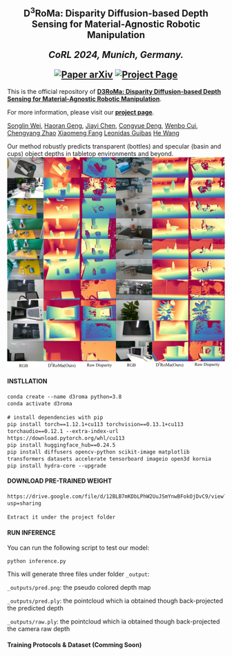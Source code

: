<h2 align="center">
  <b>D<sup>3</sup>RoMa: Disparity Diffusion-based Depth Sensing for Material-Agnostic Robotic Manipulation</b>

  <b><i>CoRL 2024, Munich, Germany.</i></b>


<div align="center">
    <a href="https://arxiv.org/abs/2409.14365" target="_blank">
    <img src="https://img.shields.io/badge/Paper-arXiv-green" alt="Paper arXiv"></a>
    <a href="https://pku-epic.github.io/D3RoMa/" target="_blank">
    <img src="https://img.shields.io/badge/Page-D3RoMa-blue" alt="Project Page"/></a>
</div>
</h2>

This is the official repository of [**D3RoMa: Disparity Diffusion-based Depth Sensing for Material-Agnostic Robotic Manipulation**](https://arxiv.org/abs/2409.14365).

For more information, please visit our [**project page**](https://pku-epic.github.io/D3RoMa/).

[Songlin Wei](https://songlin.github.io/),
[Haoran Geng](https://geng-haoran.github.io/),
[Jiayi Chen](https://jychen18.github.io/),
[Congyue Deng](https://cs.stanford.edu/~congyue/),
[Wenbo Cui](#),
[Chengyang Zhao](https://chengyzhao.github.io/)
[Xiaomeng Fang](#)
[Leonidas Guibas](https://geometry.stanford.edu/member/guibas/)
[He Wang](https://hughw19.github.io/)

Our method robustly predicts transparent (bottles) and specular (basin and cups) object depths in tabletop environments and beyond.
![teaser](assets/in-the-wild.png)

#### INSTLLATION 
```
conda create --name d3roma python=3.8
conda activate d3roma

# install dependencies with pip
pip install torch==1.12.1+cu113 torchvision==0.13.1+cu113 torchaudio==0.12.1 --extra-index-url https://download.pytorch.org/whl/cu113
pip install huggingface_hub==0.24.5
pip install diffusers opencv-python scikit-image matplotlib transformers datasets accelerate tensorboard imageio open3d kornia
pip install hydra-core --upgrade
```


#### DOWNLOAD PRE-TRAINED WEIGHT
```
https://drive.google.com/file/d/12BLB7mKDbLPhW2UuJSmYnwBFokOjDvC9/view?usp=sharing

Extract it under the project folder
```

#### RUN INFERENCE
You can run the following script to test our model:
```
python inference.py
```
This will generate three files under folder `_output`: 

`_outputs/pred.png`: the pseudo colored depth map

`_outputs/pred.ply`: the pointcloud which ia obtained though back-projected the predicted depth

`_outputs/raw.ply`: the pointcloud which ia obtained though back-projected the camera raw depth


#### Training Protocols & Dataset (Comming Soon)